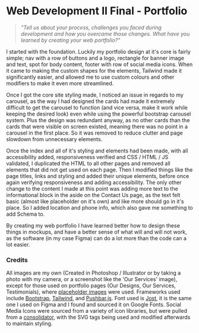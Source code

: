 # Web Development II Final - Portfolio
> *"Tell us about your process, challenges you faced during development and how you overcame those changes. What have you learned by creating your web portfolio?"*

I started with the foundation. Luckily my portfolio design at it's core is fairly simple; nav with a row of buttons and a logo, rectangle for banner image and text, spot for body content, footer with row of social media icons. When it came to making the custom shapes for the elements, Tailwind made it significantly easier, and allowed me to use custom colours and other modifiers to make it even more streamlined.

Once I got the core site styling made, I noticed an issue in regards to my carousel, as the way I had designed the cards had made it extremely difficult to get the carousel to function (and vice versa, make it work while keeping the desired look) even while using the powerful bootstrap carousel system. Plus the design was redundant anyway, as no other cards than the cards that were visible on screen existed, meaning there was no point in a carousel in the first place. So it was removed to reduce clutter and page slowdown from unnecessary elements.

Once the index and all of it's styling and elements had been made, with all accessibility added, responsiveness verified and CSS / HTML / JS validated, I duplicated the HTML to all other pages and removed all elements that did not get used on each page. Then I modified things like the page titles, links and styling and added their unique elements, before once again verifying responsiveness and adding accessibility. The only other change to the content I made at this point was adding more text to the informational block in the aside on the Contact Us page, as the text felt basic (almost like placeholder on it's own) and like more should go in it's place. So I added location and phone info, which also gave me something to add Schema to.

By creating my web portfolio I have learned better how to design these things in mockups, and have a better sense of what will and will not work, as the software (in my case Figma) can do a lot more than the code can a lot easier.

### Credits

All images are my own (Created in Photoshop / Illustrator or by taking a photo with my camera, or a screenshot like the 'Our Services' image), except for those used on portfolio pages (Our Designs, Our Services, Testimonials), where [placeholder images](https://picsum.photos/) were used. Frameworks used include [Bootstrap](https://getbootstrap.com/), [Tailwind](https://tailwindcss.com/), and [Pushbar.js](https://github.com/oncebot/pushbar.js). Font used is [Jost](https://fonts.google.com/specimen/Jost), it is the same one I used on Figma and I found and sourced it on Google Fonts. Social Media Icons were sourced from a variety of icon libraries, but were pulled from a [consolidator](https://iconify.design/), with the SVG tags being used and modified afterwards to maintain styling.
